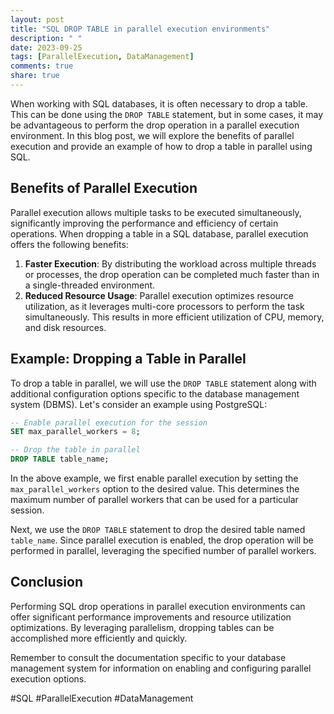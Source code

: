 ```yaml
---
layout: post
title: "SQL DROP TABLE in parallel execution environments"
description: " "
date: 2023-09-25
tags: [ParallelExecution, DataManagement]
comments: true
share: true
---
```


When working with SQL databases, it is often necessary to drop a table. This can be done using the `DROP TABLE` statement, but in some cases, it may be advantageous to perform the drop operation in a parallel execution environment. In this blog post, we will explore the benefits of parallel execution and provide an example of how to drop a table in parallel using SQL.

## Benefits of Parallel Execution

Parallel execution allows multiple tasks to be executed simultaneously, significantly improving the performance and efficiency of certain operations. When dropping a table in a SQL database, parallel execution offers the following benefits:

1. **Faster Execution**: By distributing the workload across multiple threads or processes, the drop operation can be completed much faster than in a single-threaded environment.
2. **Reduced Resource Usage**: Parallel execution optimizes resource utilization, as it leverages multi-core processors to perform the task simultaneously. This results in more efficient utilization of CPU, memory, and disk resources.

## Example: Dropping a Table in Parallel

To drop a table in parallel, we will use the `DROP TABLE` statement along with additional configuration options specific to the database management system (DBMS). Let's consider an example using PostgreSQL:

```sql
-- Enable parallel execution for the session
SET max_parallel_workers = 8;

-- Drop the table in parallel
DROP TABLE table_name;
```

In the above example, we first enable parallel execution by setting the `max_parallel_workers` option to the desired value. This determines the maximum number of parallel workers that can be used for a particular session.

Next, we use the `DROP TABLE` statement to drop the desired table named `table_name`. Since parallel execution is enabled, the drop operation will be performed in parallel, leveraging the specified number of parallel workers.

## Conclusion

Performing SQL drop operations in parallel execution environments can offer significant performance improvements and resource utilization optimizations. By leveraging parallelism, dropping tables can be accomplished more efficiently and quickly.

Remember to consult the documentation specific to your database management system for information on enabling and configuring parallel execution options.

#SQL #ParallelExecution #DataManagement